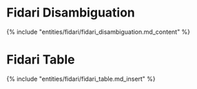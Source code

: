 # Fidari Disambiguation
{% include "entities/fidari/fidari_disambiguation.md_content" %}

# Fidari Table
{% include "entities/fidari/fidari_table.md_insert" %}
